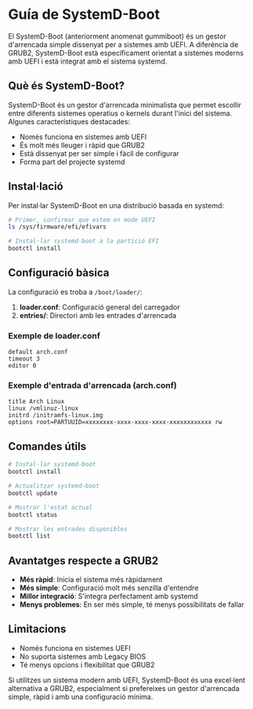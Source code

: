 # Guía de SystemD-Boot

El SystemD-Boot (anteriorment anomenat gummiboot) és un gestor d'arrencada simple dissenyat per a sistemes amb UEFI. A diferència de GRUB2, SystemD-Boot està específicament orientat a sistemes moderns amb UEFI i està integrat amb el sistema systemd.

## Què és SystemD-Boot?

SystemD-Boot és un gestor d'arrencada minimalista que permet escollir entre diferents sistemes operatius o kernels durant l'inici del sistema. Algunes característiques destacades:

- Només funciona en sistemes amb UEFI
- És molt més lleuger i ràpid que GRUB2
- Està dissenyat per ser simple i fàcil de configurar
- Forma part del projecte systemd

## Instal·lació

Per instal·lar SystemD-Boot en una distribució basada en systemd:

```bash
# Primer, confirmar que estem en mode UEFI
ls /sys/firmware/efi/efivars

# Instal·lar systemd-boot a la partició EFI
bootctl install
```

## Configuració bàsica

La configuració es troba a `/boot/loader/`:

1. **loader.conf**: Configuració general del carregador
2. **entries/**: Directori amb les entrades d'arrencada

### Exemple de loader.conf

```
default arch.conf
timeout 3
editor 0
```

### Exemple d'entrada d'arrencada (arch.conf)

```
title Arch Linux
linux /vmlinuz-linux
initrd /initramfs-linux.img
options root=PARTUUID=xxxxxxxx-xxxx-xxxx-xxxx-xxxxxxxxxxxx rw
```

## Comandes útils

```bash
# Instal·lar systemd-boot
bootctl install

# Actualitzar systemd-boot
bootctl update

# Mostrar l'estat actual
bootctl status

# Mostrar les entrades disponibles
bootctl list
```

## Avantatges respecte a GRUB2

- **Més ràpid**: Inicia el sistema més ràpidament
- **Més simple**: Configuració molt més senzilla d'entendre
- **Millor integració**: S'integra perfectament amb systemd
- **Menys problemes**: En ser més simple, té menys possibilitats de fallar

## Limitacions

- Només funciona en sistemes UEFI
- No suporta sistemes amb Legacy BIOS
- Té menys opcions i flexibilitat que GRUB2

Si utilitzes un sistema modern amb UEFI, SystemD-Boot és una excel·lent alternativa a GRUB2, especialment si prefereixes un gestor d'arrencada simple, ràpid i amb una configuració mínima.
